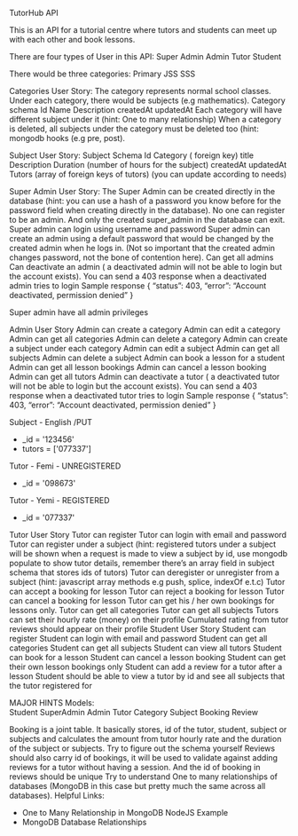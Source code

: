 TutorHub API

This is an API for a tutorial centre where tutors and students can meet up with each other and book lessons.

There are four types of User in this API:
Super Admin
Admin
Tutor
Student

There would be three categories:
Primary
JSS
SSS

Categories User Story:
The category represents normal school classes. Under each category, there would be subjects (e.g mathematics).
Category schema
Id
Name
Description
createdAt
updatedAt
Each category will have different subject under it (hint: One to many relationship)
When a category is deleted, all subjects under the category must be deleted too (hint: mongodb hooks (e.g pre, post).

Subject User Story:
Subject Schema
Id
Category ( foreign key)
title
Description
Duration (number of hours for the subject)
createdAt
updatedAt
Tutors (array of foreign keys of tutors)
(you can update according to needs)

Super Admin User Story:
The Super Admin can be created directly in the database (hint: you can use a hash of a password you know before for the password field when creating directly in the database).
No one can register to be an admin. And only the created super_admin in the database can exit.
Super admin can login using username and password
Super admin can create an admin using a default password that would be changed by the created admin when he logs in. (Not so important that the created admin changes password, not the bone of contention here).
Can get all admins
Can deactivate an admin ( a deactivated admin will not be able to login but the account exists). You can send a 403 response when a deactivated admin tries to login
Sample response
{
“status”: 403,
“error”: “Account deactivated, permission denied”
}

Super admin have all admin privileges

Admin User Story
Admin can create a category
Admin can edit a category
Admin can get all categories
Admin can delete a category
Admin can create a subject under each category
Admin can edit a subject
Admin can get all subjects
Admin can delete a subject
Admin can book a lesson for a student
Admin can get all lesson bookings
Admin can cancel a lesson booking
Admin can get all tutors
Admin can deactivate a tutor ( a deactivated tutor will not be able to login but the account exists). You can send a 403 response when a deactivated tutor tries to login
Sample response
{
“status”: 403,
“error”: “Account deactivated, permission denied”
}

Subject - English /PUT

- \_id = '123456'
- tutors = ['077337']

Tutor - Femi - UNREGISTERED

- \_id = '098673'

Tutor - Yemi - REGISTERED

- \_id = '077337'

Tutor User Story
Tutor can register
Tutor can login with email and password
Tutor can register under a subject (hint: registered tutors under a subject will be shown when a request is made to view a subject by id, use mongodb populate to show tutor details, remember there’s an array field in subject schema that stores ids of tutors)
Tutor can deregister or unregister from a subject (hint: javascript array methods e.g push, splice, indexOf e.t.c)
Tutor can accept a booking for lesson
Tutor can reject a booking for lesson
Tutor can cancel a booking for lesson
Tutor can get his / her own bookings for lessons only.
Tutor can get all categories
Tutor can get all subjects
Tutors can set their hourly rate (money) on their profile
Cumulated rating from tutor reviews should appear on their profile
Student User Story
Student can register
Student can login with email and password
Student can get all categories
Student can get all subjects
Student can view all tutors
Student can book for a lesson
Student can cancel a lesson booking
Student can get their own lesson bookings only
Student can add a review for a tutor after a lesson
Student should be able to view a tutor by id and see all subjects that the tutor registered for

MAJOR HINTS
Models:  
Student
SuperAdmin
Admin
Tutor
Category
Subject
Booking
Review

Booking is a joint table. It basically stores, id of the tutor, student, subject or subjects and calculates the amount from tutor hourly rate and the duration of the subject or subjects. Try to figure out the schema yourself
Reviews should also carry id of bookings, it will be used to validate against adding reviews for a tutor without having a session. And the id of booking in reviews should be unique
Try to understand One to many relationships of databases (MongoDB in this case but pretty much the same across all databases).
Helpful Links:

- One to Many Relationship in MongoDB NodeJS Example
- MongoDB Database Relationships
